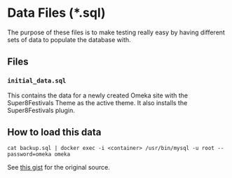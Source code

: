 # Data Files (*.sql)

The purpose of these files is to make testing really easy by having different sets of data to populate the database with.

## Files

### `initial_data.sql`

This contains the data for a newly created Omeka site with the Super8Festivals Theme as the active theme. 
It also installs the Super8Festivals plugin.

## How to load this data

```
cat backup.sql | docker exec -i <container> /usr/bin/mysql -u root --password=omeka omeka
```


See [this gist](https://gist.github.com/spalladino/6d981f7b33f6e0afe6bb) for the original source.

